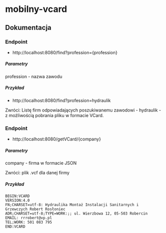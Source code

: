 # mobilny-vcard

## Dokumentacja
### Endpoint
* http://localhost:8080/find?profession={profession}
##### Parametry
profession - nazwa zawodu

##### Przykład
* http://localhost:8080/find?profession=hydraulik

Zwróci: Listę firm odpowiadających poszukiwanemu zawodowi - hydraulik - z możliwością pobrania pliku w formacie VCard.


### Endpoint
* http://localhost:8080/getVCard/{company}

##### Parametry
company - firma w formacie JSON

Zwróci: plik .vcf dla danej firmy

##### Przykład
```
BEGIN:VCARD
VERSION:4.0
FN;CHARSET=utf-8: Hydraulika Montaż Instalacji Sanitarnych i Grzewczych Robert Rosłoniec
ADR;CHARSET=utf-8;TYPE=WORK:;; ul. Wierzbowa 12, 05-503 Robercin
EMAIL: rrrobert@vp.pl
TEL;WORK: 501 083 795
END:VCARD
```